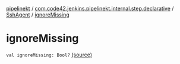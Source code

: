 [pipelinekt](../../index.md) / [com.code42.jenkins.pipelinekt.internal.step.declarative](../index.md) / [SshAgent](index.md) / [ignoreMissing](./ignore-missing.md)

# ignoreMissing

`val ignoreMissing: Bool?` [(source)](https://github.com/code42/pipelinekt/tree/master/internal/src/main/kotlin/com/code42/jenkins/pipelinekt/internal/step/declarative/SshAgent.kt#L9)